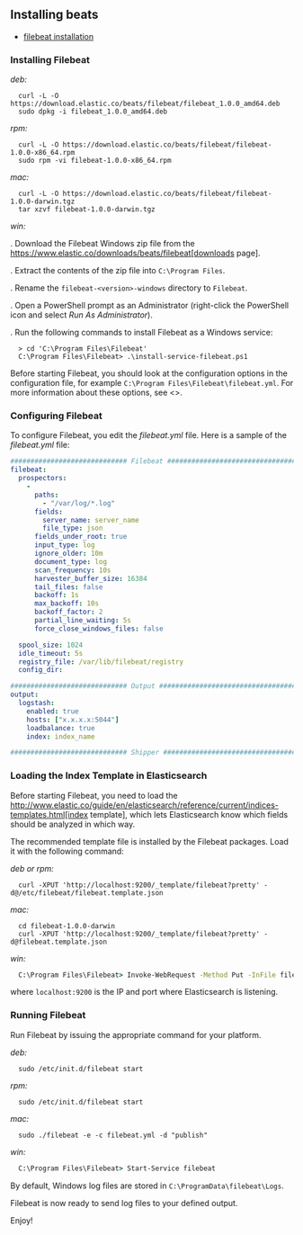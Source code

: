 ## Installing beats

* [filebeat installation](https://www.elastic.co/guide/en/beats/filebeat/current/index.html)


### Installing Filebeat


*deb:*

```shell
  curl -L -O https://download.elastic.co/beats/filebeat/filebeat_1.0.0_amd64.deb
  sudo dpkg -i filebeat_1.0.0_amd64.deb
```

*rpm:*

```shell
  curl -L -O https://download.elastic.co/beats/filebeat/filebeat-1.0.0-x86_64.rpm
  sudo rpm -vi filebeat-1.0.0-x86_64.rpm
```


*mac:*

```shell
  curl -L -O https://download.elastic.co/beats/filebeat/filebeat-1.0.0-darwin.tgz
  tar xzvf filebeat-1.0.0-darwin.tgz
```

*win:*

. Download the Filebeat Windows zip file from the
https://www.elastic.co/downloads/beats/filebeat[downloads page].

. Extract the contents of the zip file into `C:\Program Files`.

. Rename the `filebeat-<version>-windows` directory to `Filebeat`.

. Open a PowerShell prompt as an Administrator (right-click the PowerShell icon and select *Run As Administrator*).

. Run the following commands to install Filebeat as a Windows service:

```
  > cd 'C:\Program Files\Filebeat'
  C:\Program Files\Filebeat> .\install-service-filebeat.ps1
```

Before starting Filebeat, you should look at the configuration options in the configuration
file, for example `C:\Program Files\Filebeat\filebeat.yml`. For more information about these options,
see <<filebeat-configuration-details>>.

### Configuring Filebeat

To configure Filebeat, you edit the _filebeat.yml_ file. Here is a sample of
the _filebeat.yml_ file:

```yaml
############################# Filebeat ######################################
filebeat:
  prospectors:
    -
      paths:
        - "/var/log/*.log"
      fields:
        server_name: server_name
        file_type: json
      fields_under_root: true
      input_type: log
      ignore_older: 10m
      document_type: log
      scan_frequency: 10s
      harvester_buffer_size: 16384
      tail_files: false
      backoff: 1s
      max_backoff: 10s
      backoff_factor: 2
      partial_line_waiting: 5s
      force_close_windows_files: false

  spool_size: 1024
  idle_timeout: 5s
  registry_file: /var/lib/filebeat/registry
  config_dir:

############################# Output ##########################################
output:
  logstash:
    enabled: true
    hosts: ["x.x.x.x:5044"]
    loadbalance: true
    index: index_name

############################# Shipper #########################################

```

### Loading the Index Template in Elasticsearch

Before starting Filebeat, you need to load the
http://www.elastic.co/guide/en/elasticsearch/reference/current/indices-templates.html[index
template], which lets Elasticsearch know which fields should be analyzed
in which way.

The recommended template file is installed by the Filebeat packages. Load it with the
following command:

*deb or rpm:*

```
  curl -XPUT 'http://localhost:9200/_template/filebeat?pretty' -d@/etc/filebeat/filebeat.template.json
```

*mac:*

```shell
  cd filebeat-1.0.0-darwin
  curl -XPUT 'http://localhost:9200/_template/filebeat?pretty' -d@filebeat.template.json
```

*win:*

```bat
  C:\Program Files\Filebeat> Invoke-WebRequest -Method Put -InFile filebeat.template.json -Uri http://localhost:9200/_template/filebeat?pretty
```

where `localhost:9200` is the IP and port where Elasticsearch is listening.


### Running Filebeat

Run Filebeat by issuing the appropriate command for your platform.

*deb:*

```shell
  sudo /etc/init.d/filebeat start
```

*rpm:*

```shell
  sudo /etc/init.d/filebeat start
```

*mac:*

```shell
  sudo ./filebeat -e -c filebeat.yml -d "publish"
```

*win:*

```bat
  C:\Program Files\Filebeat> Start-Service filebeat
```
By default, Windows log files are stored in `C:\ProgramData\filebeat\Logs`.

Filebeat is now ready to send log files to your defined output.

Enjoy!
